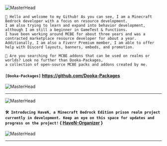 <div align="left">

![MasterHead](https://media.discordapp.net/attachments/1050591171921072130/1051245397928054834/68747470733a2f2f6d656469612e646973636f72646170702e6e65742f6174746163686d656e74732f313035303539313137313932313037323133302f313035313036363637353433303136363532382f556e7469746c6564342e706e673f77696474683d3133353626_2.png)<br>
```info
👋 Hello and welcome to my Github! As you can see, I am a Minecraft Bedrock developer with a focus on resource development. 
I am also trying to learn and expand into behavior development, although I am still a beginner in GameTest & Functions. 
I have been working around MCBE for about three years and was a contracted marketplace resource developer for about a year. 
Additionally, I am also a Fiverr Premium member, I am able to offer help with Discord layouts, banners, embeds, and promotion.
```
```info
📄 Are you searching for MCBE addons that can be used on realms or worlds? Look no further than Dooka-Packages, 
a collection of open-source MCBE packs and addons created by me.
```
#### ` [Dooka-Packages] ` https://github.com/Dooka-Packages


![MasterHead](https://media.discordapp.net/attachments/1050591171921072130/1051245398288769084/68747470733a2f2f6d656469612e646973636f72646170702e6e65742f6174746163686d656e74732f313035303539313137313932313037323133302f313035313036363637353433303136363532382f556e7469746c6564342e706e673f77696474683d3133353626_1.png)
--- ---
![MasterHead](https://media.discordapp.net/attachments/1050591171921072130/1051957785602043904/68747470733a2f2f6d656469612e646973636f72646170702e6e65742f6174746163686d656e74732f3937303231313138313935383636303132372f313031313033363538343433363536343030392f6769745f62616e6e65722e706e673f77696474683d31333331266865.png)<br>
#### `🛠️ Introducing HaveN, a Minecraft Bedrock Edition prison realm project currently in development. Keep an eye on this space for updates and progress on the project!` { [HaveN-Organizer](https://github.com/HaveN-Organizer) }
![MasterHead](https://media.discordapp.net/attachments/1050591171921072130/1051246793188442162/68747470733a2f2f6d656469612e646973636f72646170702e6e65742f6174746163686d656e74732f313035303539313137313932313037323133302f313035313036363333333935303931343538302f556e7469746c65645f332e706e673f77696474683d31333536_3.png)
--- ---
</div>
